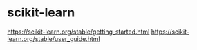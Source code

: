 # scikit-learn
https://scikit-learn.org/stable/getting_started.html
https://scikit-learn.org/stable/user_guide.html
